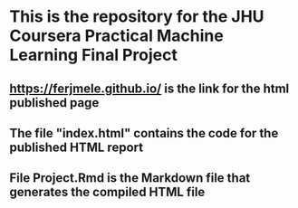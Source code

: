 # This is the repository for the JHU Coursera Practical Machine Learning Final Project

## https://ferjmele.github.io/ is the link for the html published page
## The file "index.html" contains the code for the published HTML report
## File Project.Rmd is the Markdown file that generates the compiled HTML file
